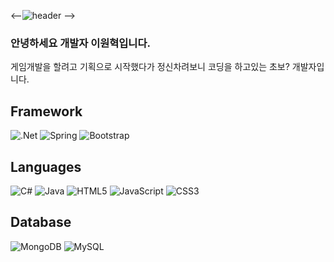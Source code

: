 <--![header](https://capsule-render.vercel.app/api?type=waving&color=0:003366,100:b3d9ff&height=200&section=header&text=%EC%95%88%EB%85%95%ED%95%98%EC%84%B8%EC%9A%94%20%EA%B0%9C%EB%B0%9C%EC%9E%90%20%EC%9D%B4%EC%9B%90%ED%98%81%EC%9E%85%EB%8B%88%EB%8B%A4.&fontAlign=70&fontAlignY=40&fontSize=30&fontColor=ffffff)
-->
### 안녕하세요 개발자 이원혁입니다.
게임개발을 할려고 기획으로 시작했다가 정신차려보니 코딩을 하고있는 초보? 개발자입니다. 


Framework
-------------
![.Net](https://img.shields.io/badge/.NET-5C2D91?style=for-the-badge&logo=.net&logoColor=white)
![Spring](https://img.shields.io/badge/spring-%236DB33F.svg?style=for-the-badge&logo=spring&logoColor=white)
![Bootstrap](https://img.shields.io/badge/bootstrap-%23563D7C.svg?style=for-the-badge&logo=bootstrap&logoColor=white)

Languages
-------------
![C#](https://img.shields.io/badge/c%23-%23239120.svg?style=for-the-badge&logo=c-sharp&logoColor=white)
![Java](https://img.shields.io/badge/java-%23ED8B00.svg?style=for-the-badge&logo=java&logoColor=white)
![HTML5](https://img.shields.io/badge/html5-%23E34F26.svg?style=for-the-badge&logo=html5&logoColor=white)
![JavaScript](https://img.shields.io/badge/javascript-%23323330.svg?style=for-the-badge&logo=javascript&logoColor=%23F7DF1E)
![CSS3](https://img.shields.io/badge/css3-%231572B6.svg?style=for-the-badge&logo=css3&logoColor=white)

Database
-------------
![MongoDB](https://img.shields.io/badge/MongoDB-%234ea94b.svg?style=for-the-badge&logo=mongodb&logoColor=white)
![MySQL](https://img.shields.io/badge/mysql-%2300f.svg?style=for-the-badge&logo=mysql&logoColor=white)
